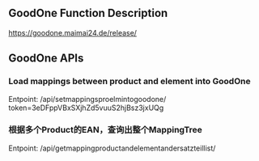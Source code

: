 ## GoodOne Function Description
https://goodone.maimai24.de/release/

## GoodOne APIs
### Load mappings between product and element into GoodOne
Entpoint: /api/setmappingsproelmintogoodone/<br/>
token=3eDFppVBxSXjhZd5vuuS2hjBsz3jxUQg
### 根据多个Product的EAN，查询出整个MappingTree
Entpoint: /api/getmappingproductandelementandersatzteillist/
